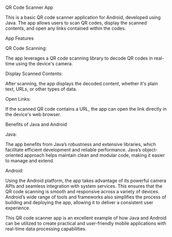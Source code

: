 QR Code Scanner App

This is a basic QR code scanner application for Android, developed using Java. The app allows users to scan QR codes, display the scanned contents, and open any links contained within the codes.

App Features

QR Code Scanning: 

The app leverages a QR code scanning library to decode QR codes in real-time using the device's camera.

Display Scanned Contents: 

After scanning, the app displays the decoded content, whether it's plain text, URLs, or other types of data.

Open Links:

If the scanned QR code contains a URL, the app can open the link directly in the device's web browser.

Benefits of Java and Android

Java:

The app benefits from Java’s robustness and extensive libraries, which facilitate efficient development and reliable performance. Java’s object-oriented approach helps maintain clean and modular code, making it easier to manage and extend.

Android: 

Using the Android platform, the app takes advantage of its powerful camera APIs and seamless integration with system services. This ensures that the QR code scanning is smooth and responsive across a variety of devices. Android’s wide range of tools and frameworks also simplifies the process of building and deploying the app, allowing it to deliver a consistent user experience.

This QR code scanner app is an excellent example of how Java and Android can be utilized to create practical and user-friendly mobile applications with real-time data processing capabilities.
